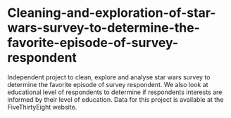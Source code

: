 # Cleaning-and-exploration-of-star-wars-survey-to-determine-the-favorite-episode-of-survey-respondent
Independent project to clean, explore and analyse star wars survey to determine the favorite episode of survey respondent.  We also look at educational level of respondents to determine if respondents interests are informed by their level of education. Data for this project is available at the FiveThirtyEight website.

